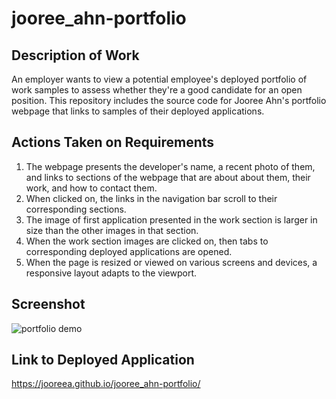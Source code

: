 # jooree_ahn-portfolio

## Description of Work
An employer wants to view a potential employee's deployed portfolio of work samples to assess whether they're a good candidate for an open position. This repository includes the source code for Jooree Ahn's portfolio webpage that links to samples of their deployed applications.

## Actions Taken on Requirements
1. The webpage presents the developer's name, a recent photo of them, and links to sections of the webpage that are about about them, their work, and how to contact them.
2. When clicked on, the links in the navigation bar scroll to their corresponding sections.
3. The image of first application presented in the work section is larger in size than the other images in that section.
4. When the work section images are clicked on, then tabs to corresponding deployed applications are opened.
5. When the page is resized or viewed on various screens and devices, a responsive layout adapts to the viewport.

## Screenshot
![portfolio demo](./assets/images/page-demo.png)

## Link to Deployed Application
https://jooreea.github.io/jooree_ahn-portfolio/